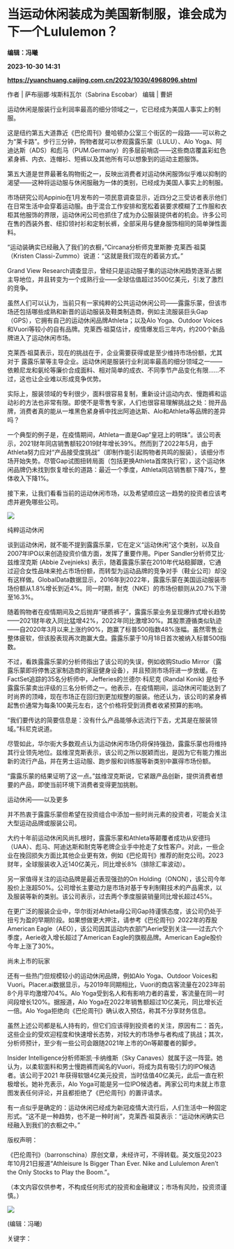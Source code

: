 # 当运动休闲装成为美国新制服，谁会成为下一个Lululemon？
**编辑：冯曦**

**2023-10-30 14:31**

**https://yuanchuang.caijing.com.cn/2023/1030/4968096.shtml**

作者 | 萨布丽娜·埃斯科瓦尔（Sabrina Escobar） 编辑 | 曹妍

运动休闲是服装行业利润率最高的细分领域之一，它已经成为美国人事实上的制服。

这是纽约第五大道靠近《巴伦周刊》曼哈顿办公室三个街区的一段路——可以称之为“莱卡路”。步行三分钟，购物者就可以参观露露乐蒙（LULU）、Alo Yoga、阿迪达斯（ADS）和彪马（PUM.Germany）的多层前哨店——这些商店覆盖彩虹色紧身裤、内衣、连帽衫、短裤以及其他所有可以想象到的运动主题服饰。

第五大道是世界最著名购物街之一，反映出消费者对运动休闲服饰似乎难以抑制的渴望——这种将运动服与休闲服融为一体的类别，已经成为美国人事实上的制服。

市场研究公司Appinio在1月发布的一项民意调查显示，近四分之三受访者表示他们在日常生活中会穿着运动服。由于混合工作安排和宽松着装要求模糊了工作服和衣柜其他服饰的界限，运动休闲公司也抓住了成为办公服装提供者的机会。许多公司在售的西装外套、纽扣领衬衫和定制长裤，全部采用与健身服饰相同的简单弹性面料。

“运动装确实已经融入了我们的衣橱，”Circana分析师克里斯滕·克莱西·祖莫（Kristen Classi-Zummo）说道：“这就是我们现在的着装方式。”

Grand View Research调查显示，曾经只是运动服子集的运动休闲趋势逐渐占据主导地位，并且转变为一个成熟行业——全球估值超过3500亿美元，引发了激烈的竞争。

虽然人们可以认为，当前只有一家纯粹的公共运动休闲公司——露露乐蒙，但该市场还包括哪些成熟和新晋的运动服装及鞋类制造商，例如主流服装巨头Gap（GPS），它拥有自己的运动休闲品牌Athleta；以及Alo Yoga、Outdoor Voices和Vuori等较小的自有品牌。克莱西·祖莫估计，疫情爆发后三年内，约200个新品牌进入了运动休闲市场。

克莱西·祖莫表示，现在的挑战在于，企业需要获得或是至少维持市场份额，尤其对于 露露乐蒙等主导企业。运动休闲是服装行业利润率最高的细分领域之一——依赖尼龙和氨纶等廉价合成面料、相对简单的成衣、不同季节产品变化有限……不过，这也让企业难以形成竞争优势。

实际上，服装领域的专利很少，面料很容易复制，重新设计运动内衣、慢跑裤和运动衫的方法也非常有限。即使不是零售专家，人们也很容易理解挑战之处：抛开品牌，消费者真的能从一堆黑色紧身裤中找出阿迪达斯、Alo和Athleta等品牌的差异吗？

一个典型的例子是，在疫情期间，Athleta一直是Gap“皇冠上的明珠”。该公司表示，2021财年同店销售额较2019财年增长39%。然而到了2022年5月，由于Athleta努力应对“产品接受度挑战”（即制作能引起购物者共鸣的服装），该细分市场开始失势。尽管Gap试图扭转局面（包括更换Athleta首席执行官），这个运动休闲品牌仍未找到恢复增长的道路：最近一个季度，Athleta同店销售额下降7%，整体收入下降1%。

接下来，让我们看看当前的运动休闲市场，以及希望顺应这一趋势的投资者应该考虑并避免哪些公司。

![](https://res.caijingmobile.com/images/2023/10/30/b143d98608dafd0b477e7c37408452e1.jpg)

纯粹运动休闲

谈到运动休闲，就不能不提到露露乐蒙，它在定义“运动休闲”这个类别，以及自2007年IPO以来创造投资价值方面，发挥了重要作用。Piper Sandler分析师艾比·兹维涅克斯 (Abbie Zvejnieks) 表示，随着露露乐蒙在2010年代站稳脚跟，它通过迎合女性品味来抢占市场份额，而转型为运动品牌的竞争对手（鞋业公司）却没有这样做。GlobalData数据显示，2016年到2022年，露露乐蒙在美国运动服装市场份额从1.8%增长到近4%。同一时期，耐克（NKE）的市场份额则从20.7%下滑至16.3%。

随着购物者在疫情期间及之后抛弃“硬质裤子”，露露乐蒙业务呈现爆炸式增长趋势——2021财年收入同比猛增42%，2022年同比激增30%。其股票遵循类似轨迹——自2020年3月以来上涨约90%，跑赢了标普500指数48%涨幅。虽然零售业整体疲软，但该股表现再次跑赢大盘。露露乐蒙于10月18日首次被纳入标普500指数。

不过，看跌露露乐蒙的分析师指出了该公司的失误，例如收购Studio Mirror（露露乐蒙即将停售这家制造商的家庭健身设备），并且预测市场将进一步放缓。在FactSet追踪的35名分析师中，Jefferies的兰德尔·科尼克 (Randal Konik) 是给予露露乐蒙卖出评级的三名分析师之一。他表示，在疫情期间，运动休闲可能达到了时尚界的顶峰，现在市场正在回归到更加规整的服装。他还认为，该公司的紧身裤起售价通常为每条100美元左右，这个价格将受到消费者收紧预算的影响。

“我们要传达的简要信息是：没有什么产品能够永远流行下去，尤其是在服装领域。”科尼克说道。

尽管如此，华尔街大多数观点认为运动休闲市场仍将保持强劲，露露乐蒙也将维持其行业领先地位。兹维涅克斯表示，该公司之所以脱颖而出，是因为它有能力推出新的流行产品，并在男士运动服、跑步服和训练服等新类别中赢得市场份额。

“露露乐蒙的结果证明了这一点。”兹维涅克斯说，它紧跟产品创新，提供消费者想要的产品，即使当前环境下消费者变得更加挑剔。

运动休闲——以及更多

并不热衷于露露乐蒙但希望在投资组合中添加一些时尚元素的投资者，可能会关注大型运动品牌或服装公司。

大约十年前运动休闲风尚扎根时，露露乐蒙和Athleta等颠覆者成功从安德玛（UAA）、彪马、阿迪达斯和耐克等老牌企业手中抢走了女性客户。对此，一些企业在挽回损失方面比其他企业更有效，例如《巴伦周刊》推荐的耐克公司。2023财年，全球服装收入近140亿美元，同比增长8%（排除汇率波动）。

另一家值得关注的运动品牌是最近表现强劲的On Holding（ONON），该公司今年股价上涨超50%。公司增长主要动力是市场对基于专利制鞋技术的产品需求，以及服装等新的类别。该公司表示，过去两个季度服装销量同比增长超过45%。

在更广泛的服装企业中，华尔街对Athleta母公司Gap持谨慎态度，该公司仍处于扭亏为盈的早期阶段。如果想做更大押注，请参考《巴伦周刊》2022年的荐股American Eagle（AEO），该公司因其运动内衣部门Aerie受到关注——过去六个季度，Aerie收入增长超过了American Eagle的旗舰品牌。American Eagle股价今年上涨了30%。

尚未上市的玩家

还有一些热门但规模较小的运动休闲品牌，例如Alo Yoga、Outdoor Voices和Vuori。Placer.ai数据显示，与2019年同期相比，Vuori的商店客流量在2023年前8个月平均激增704%。Alo Yoga受到名人和有影响力者的喜爱，客流量在同一时间段增长120%。据报道，Alo Yoga在2022年销售额超过10亿美元，同比增长近一倍。Alo Yoga拒绝向《巴伦周刊》确认收入预估，称其不分享财务信息。

虽然上述公司都是私人持有的，但它们应该得到投资者的关注，原因有二：首先，这些企业的受欢迎程度和快速增长态势，对较大的市场参与者构成了挑战；其次，分析师预计，至少有一些公司会跟随2021年上市的On等颠覆者的脚步。

Insider Intelligence分析师斯凯·卡纳维斯（Sky Canaves）就属于这一阵营。她认为，以柔软面料和男士慢跑裤而闻名的Vuori，将成为具有吸引力的IPO候选者。该公司于2021 年获得软银4亿美元投资，当时估值40亿美元，此后一直在积极增长。她补充表示，Alo Yoga可能是另一位IPO候选者。两家公司均未就上市意图发表任何评论，并且都拒绝了《巴伦周刊》的置评请求。

有一点似乎是确定的：运动休闲已经成为新冠疫情大流行后，人们生活中一种固定形式。“这不是一种趋势，也不是一种时尚”，克莱西·祖莫表示：“运动休闲确实已经融入到我们的衣橱之中。”

版权声明：

《巴伦周刊》（barronschina）原创文章，未经许可，不得转载。英文版见2023年10月21日报道“Athleisure Is Bigger Than Ever. Nike and Lululemon Aren’t the Only Stocks to Play the Boom.”。

（本文内容仅供参考，不构成任何形式的投资和金融建议；市场有风险，投资须谨慎。）

![](https://tx1.cdn.caijing.com.cn/2014-03-27/114048455.jpg)

(编辑：冯曦)

关键字：